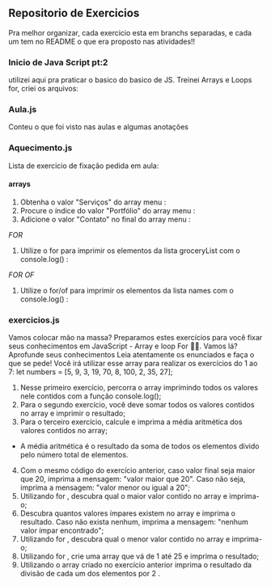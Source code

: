 ## Repositorio de Exercicios

Pra melhor organizar, cada exercicio esta em branchs separadas, e cada um tem no README o que era proposto nas atividades!!

### Inicio de Java Script pt:2

utilizei aqui pra praticar o basico do basico de JS.
Treinei Arrays e Loops for, criei os arquivos:

### Aula.js

Conteu o que foi visto nas aulas e algumas anotações

### Aquecimento.js

Lista de exercicio de fixação pedida em aula:
#### arrays
1. Obtenha o valor "Serviços" do array menu :
2. Procure o índice do valor "Portfólio" do array menu :
3. Adicione o valor "Contato" no final do array menu :

*FOR*
1. Utilize o for para imprimir os elementos da lista groceryList com o console.log() :

*FOR OF*
1. Utilize o for/of para imprimir os elementos da lista names com o console.log() :

### exercicios.js

Vamos colocar mão na massa?
Preparamos estes exercícios para você fixar seus conhecimentos em JavaScript - Array e loop For 🎯💪. Vamos lá?
Aprofunde seus conhecimentos
Leia atentamente os enunciados e faça o que se pede! Você irá utilizar esse array para realizar os exercícios do 1 ao 7:
let numbers = [5, 9, 3, 19, 70, 8, 100, 2, 35, 27];

1. Nesse primeiro exercício, percorra o array imprimindo todos os valores nele contidos com a função console.log();
2. Para o segundo exercício, você deve somar todos os valores contidos no array e imprimir o resultado;
3. Para o terceiro exercício, calcule e imprima a média aritmética dos valores contidos no array;

- A média aritmética é o resultado da soma de todos os elementos divido pelo número total de elementos.

4. Com o mesmo código do exercício anterior, caso valor final seja maior que 20, imprima a mensagem: "valor maior que 20". Caso não seja, imprima a mensagem: "valor menor ou igual a 20";
5. Utilizando for , descubra qual o maior valor contido no array e imprima-o;
6. Descubra quantos valores ímpares existem no array e imprima o resultado. Caso não exista nenhum, imprima a mensagem: "nenhum valor ímpar encontrado";
7. Utilizando for , descubra qual o menor valor contido no array e imprima-o;
8. Utilizando for , crie uma array que vá de 1 até 25 e imprima o resultado;
9. Utilizando o array criado no exercício anterior imprima o resultado da divisão de cada um dos elementos por 2 .
